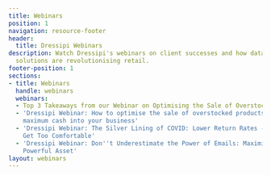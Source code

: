 ```yaml
---
title: Webinars
position: 1
navigation: resource-footer
header:
  title: Dressipi Webinars
description: Watch Dressipi's webinars on client successes and how data-driven, fashion-specific
  solutions are revolutionising retail.
footer-position: 1
sections:
- title: Webinars
  handle: webinars
  webinars:
  - Top 3 Takeaways from our Webinar on Optimising the Sale of Overstocked Products
  - 'Dressipi Webinar: How to optimise the sale of overstocked products and release
    maximum cash into your business'
  - 'Dressipi Webinar: The Silver Lining of COVID: Lower Return Rates - But Don''t
    Get Too Comfortable'
  - 'Dressipi Webinar: Don''t Underestimate the Power of Emails: Maximise Your Most
    Powerful Asset'
layout: webinars
---
```


